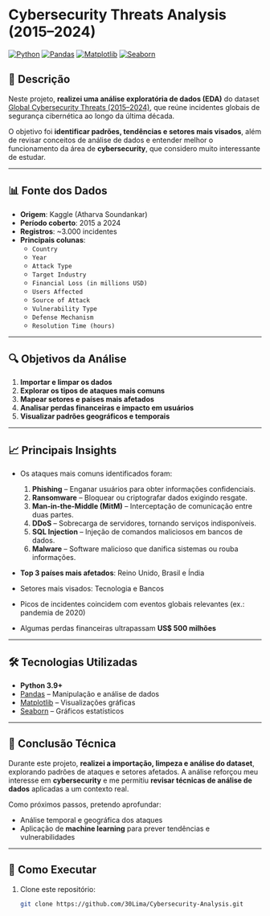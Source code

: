 # Cybersecurity Threats Analysis (2015–2024)

[![Python](https://img.shields.io/badge/Python-3.9%2B-blue.svg)](https://www.python.org/)
[![Pandas](https://img.shields.io/badge/Pandas-Analysis-orange.svg)](https://pandas.pydata.org/)
[![Matplotlib](https://img.shields.io/badge/Matplotlib-Visualization-yellow.svg)](https://matplotlib.org/)
[![Seaborn](https://img.shields.io/badge/Seaborn-Data%20Viz-green.svg)](https://seaborn.pydata.org/)

## 📌 Descrição

Neste projeto, **realizei uma análise exploratória de dados (EDA)** do dataset [Global Cybersecurity Threats (2015–2024)](https://www.kaggle.com/datasets/atharvasoundankar/global-cybersecurity-threats-2015-2024), que reúne incidentes globais de segurança cibernética ao longo da última década.

O objetivo foi **identificar padrões, tendências e setores mais visados**, além de revisar conceitos de análise de dados e entender melhor o funcionamento da área de **cybersecurity**, que considero muito interessante de estudar.

---

## 📊 Fonte dos Dados

- **Origem**: Kaggle (Atharva Soundankar)  
- **Período coberto**: 2015 a 2024  
- **Registros**: ~3.000 incidentes  
- **Principais colunas**:
  - `Country`
  - `Year`
  - `Attack Type`
  - `Target Industry`
  - `Financial Loss (in millions USD)`
  - `Users Affected`
  - `Source of Attack`
  - `Vulnerability Type`
  - `Defense Mechanism`
  - `Resolution Time (hours)`

---

## 🔍 Objetivos da Análise

1. **Importar e limpar os dados**  
2. **Explorar os tipos de ataques mais comuns**  
3. **Mapear setores e países mais afetados**  
4. **Analisar perdas financeiras e impacto em usuários**  
5. **Visualizar padrões geográficos e temporais**  

---

## 📈 Principais Insights

- Os ataques mais comuns identificados foram:  
  1. **Phishing** – Enganar usuários para obter informações confidenciais.  
  2. **Ransomware** – Bloquear ou criptografar dados exigindo resgate.  
  3. **Man-in-the-Middle (MitM)** – Interceptação de comunicação entre duas partes.  
  4. **DDoS** – Sobrecarga de servidores, tornando serviços indisponíveis.  
  5. **SQL Injection** – Injeção de comandos maliciosos em bancos de dados.  
  6. **Malware** – Software malicioso que danifica sistemas ou rouba informações.  

- **Top 3 países mais afetados**: Reino Unido, Brasil e Índia  
- Setores mais visados: Tecnologia e Bancos  
- Picos de incidentes coincidem com eventos globais relevantes (ex.: pandemia de 2020)  
- Algumas perdas financeiras ultrapassam **US$ 500 milhões**

---

## 🛠️ Tecnologias Utilizadas

- **Python 3.9+**  
- [Pandas](https://pandas.pydata.org/) – Manipulação e análise de dados  
- [Matplotlib](https://matplotlib.org/) – Visualizações gráficas  
- [Seaborn](https://seaborn.pydata.org/) – Gráficos estatísticos  

---

## 📝 Conclusão Técnica

Durante este projeto, **realizei a importação, limpeza e análise do dataset**, explorando padrões de ataques e setores afetados. A análise reforçou meu interesse em **cybersecurity** e me permitiu **revisar técnicas de análise de dados** aplicadas a um contexto real.  

Como próximos passos, pretendo aprofundar:
- Análise temporal e geográfica dos ataques  
- Aplicação de **machine learning** para prever tendências e vulnerabilidades  

---

## 🚀 Como Executar

1. Clone este repositório:
   ```bash
   git clone https://github.com/30Lima/Cybersecurity-Analysis.git
